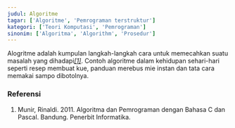 ```yaml
---
judul: Algoritme
tagar: ['Algoritme', 'Pemrograman terstruktur']
kategori: ['Teori Komputasi', 'Pemrograman']
sinonim: ['Algoritma', 'Algorithm', 'Prosedur']
---
```


Alogritme adalah kumpulan langkah-langkah cara untuk memecahkan suatu masalah yang dihadapi<cite>[\[1\]](#RIN11)</cite>.
Contoh algoritme  dalam kehidupan sehari-hari seperti resep membuat kue, panduan merebus mie instan dan tata cara 
memakai sampo dibotolnya.



### Referensi

<ol>
    <li id="MUN11">
        Munir, Rinaldi. 2011. Algoritma dan Pemrograman dengan Bahasa C dan Pascal. Bandung. Penerbit Informatika.
    </li>
</ol>